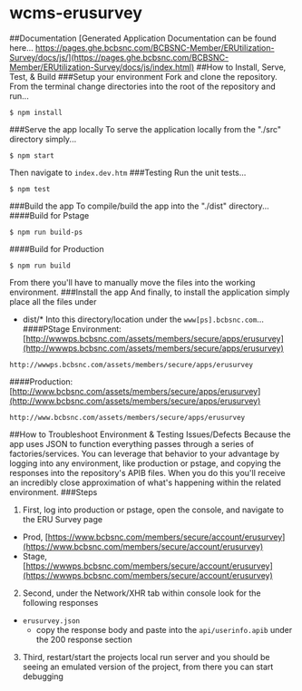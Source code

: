 # wcms-erusurvey
 ##Documentation
 [Generated Application Documentation can be found here... https://pages.ghe.bcbsnc.com/BCBSNC-Member/ERUtilization-Survey/docs/js/](https://pages.ghe.bcbsnc.com/BCBSNC-Member/ERUtilization-Survey/docs/js/index.html)
 ##How to Install, Serve, Test, &amp; Build
 ###Setup your environment
 Fork and clone the repository. From the terminal change directories into the root of the repository and run...
 ```
$ npm install
```
 ###Serve the app locally
 To serve the application locally from the "./src" directory simply...
 ```
$ npm start
```
 Then navigate to ```index.dev.htm```
 ###Testing
 Run the unit tests...
 ```
$ npm test
```
 ###Build the app
 To compile/build the app into the "./dist" directory...
 ####Build for Pstage
 ```
$ npm run build-ps
```
 ####Build for Production
 ```
$ npm run build
```
 From there you'll have to manually move the files into the working environment.
 ###Install the app
 And finally, to install the application simply place all the files under
 - dist/*
 Into this directory/location under the ```www[ps].bcbsnc.com```...
 ####PStage Environment:
 [http://wwwps.bcbsnc.com/assets/members/secure/apps/erusurvey](http://wwwps.bcbsnc.com/assets/members/secure/apps/erusurvey)
 ```
http://wwwps.bcbsnc.com/assets/members/secure/apps/erusurvey
```
 ####Production:
 [http://www.bcbsnc.com/assets/members/secure/apps/erusurvey](http://www.bcbsnc.com/assets/members/secure/apps/erusurvey)
 ```
http://www.bcbsnc.com/assets/members/secure/apps/erusurvey
```
 ##How to Troubleshoot Environment & Testing Issues/Defects
 Because the app uses JSON to function everything passes through a series of factories/services. You can leverage that
behavior to your advantage by logging into any environment, like production or pstage, and copying the responses into the
repository's APIB files. When you do this you'll receive an incredibly close approximation of what's happening
within the related environment.
 ###Steps
1. First, log into production or pstage, open the console, and navigate to the ERU Survey page
 - Prod, [https://www.bcbsnc.com/members/secure/account/erusurvey](https://www.bcbsnc.com/members/secure/account/erusurvey)
 - Stage, [https://wwwps.bcbsnc.com/members/secure/account/erusurvey](https://wwwps.bcbsnc.com/members/secure/account/erusurvey)
2. Second, under the Network/XHR tab within console look for the following responses
 - ```erusurvey.json```
   - copy the response body and paste into the ```api/userinfo.apib``` under the 200 response section
3. Third, restart/start the projects local run server and you should be seeing an emulated version of the project, from there you can start debugging
